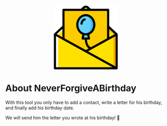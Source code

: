<p align="center"><a href="http://neverforgetabirthday.alejandroacho.com/" target="_blank"><img src="https://github.com/Alejandroacho/NeverForgetABirthday/blob/master/web/public/img/logo.png" width="200"></a></p>

# About NeverForgiveABirthday

With this tool you only have to add a contact, write a letter for his birthday, and finally add his birthday date.

We will send him the letter you wrote at his birthday! 🎉

